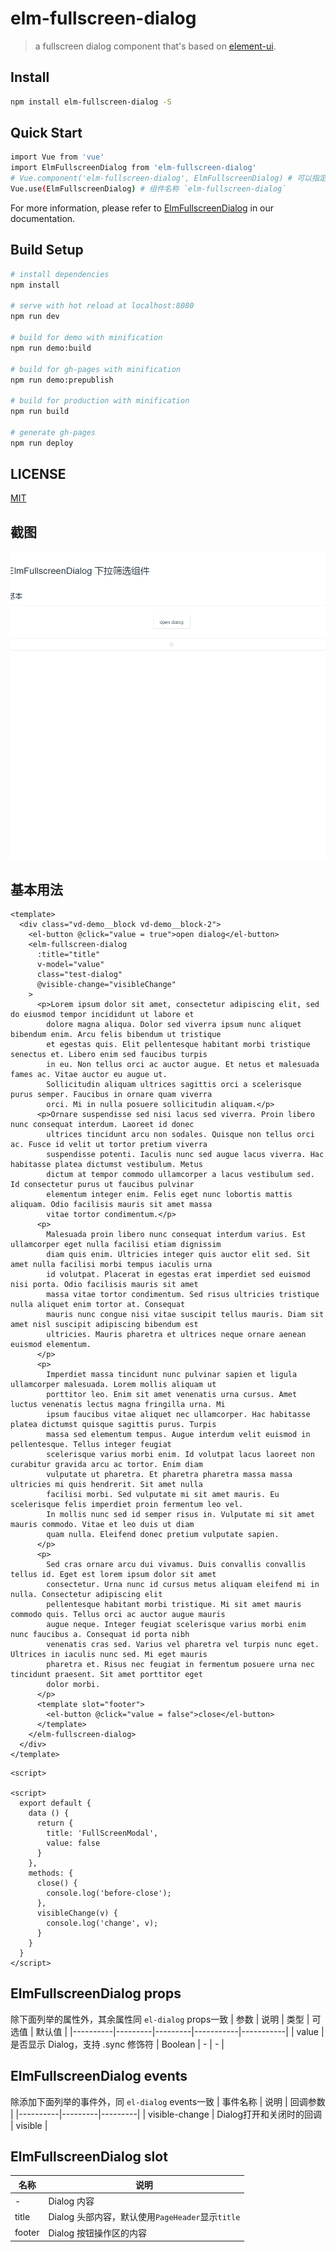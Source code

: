 # elm-fullscreen-dialog

>  a fullscreen dialog component that's based on [element-ui](https://github.com/ElemeFE/element).

## Install

```bash
npm install elm-fullscreen-dialog -S
```

## Quick Start

```bash
import Vue from 'vue'
import ElmFullscreenDialog from 'elm-fullscreen-dialog'
# Vue.component('elm-fullscreen-dialog', ElmFullscreenDialog) # 可以指定组件名称
Vue.use(ElmFullscreenDialog) # 组件名称 `elm-fullscreen-dialog`
```

For more information, please refer to [ElmFullscreenDialog](https://github.com/BoldArialBlack/elm-fullscreen-dialog.git) in our documentation.

## Build Setup

``` bash
# install dependencies
npm install

# serve with hot reload at localhost:8080
npm run dev

# build for demo with minification
npm run demo:build

# build for gh-pages with minification
npm run demo:prepublish

# build for production with minification
npm run build

# generate gh-pages
npm run deploy
```

## LICENSE

[MIT](http://opensource.org/licenses/MIT)

## 截图
![截图](./snap/example.gif)


## 基本用法
```
<template>
  <div class="vd-demo__block vd-demo__block-2">
    <el-button @click="value = true">open dialog</el-button>
    <elm-fullscreen-dialog
      :title="title"
      v-model="value"
      class="test-dialog"
      @visible-change="visibleChange"
    >
      <p>Lorem ipsum dolor sit amet, consectetur adipiscing elit, sed do eiusmod tempor incididunt ut labore et
        dolore magna aliqua. Dolor sed viverra ipsum nunc aliquet bibendum enim. Arcu felis bibendum ut tristique
        et egestas quis. Elit pellentesque habitant morbi tristique senectus et. Libero enim sed faucibus turpis
        in eu. Non tellus orci ac auctor augue. Et netus et malesuada fames ac. Vitae auctor eu augue ut.
        Sollicitudin aliquam ultrices sagittis orci a scelerisque purus semper. Faucibus in ornare quam viverra
        orci. Mi in nulla posuere sollicitudin aliquam.</p>
      <p>Ornare suspendisse sed nisi lacus sed viverra. Proin libero nunc consequat interdum. Laoreet id donec
        ultrices tincidunt arcu non sodales. Quisque non tellus orci ac. Fusce id velit ut tortor pretium viverra
        suspendisse potenti. Iaculis nunc sed augue lacus viverra. Hac habitasse platea dictumst vestibulum. Metus
        dictum at tempor commodo ullamcorper a lacus vestibulum sed. Id consectetur purus ut faucibus pulvinar
        elementum integer enim. Felis eget nunc lobortis mattis aliquam. Odio facilisis mauris sit amet massa
        vitae tortor condimentum.</p>
      <p>
        Malesuada proin libero nunc consequat interdum varius. Est ullamcorper eget nulla facilisi etiam dignissim
        diam quis enim. Ultricies integer quis auctor elit sed. Sit amet nulla facilisi morbi tempus iaculis urna
        id volutpat. Placerat in egestas erat imperdiet sed euismod nisi porta. Odio facilisis mauris sit amet
        massa vitae tortor condimentum. Sed risus ultricies tristique nulla aliquet enim tortor at. Consequat
        mauris nunc congue nisi vitae suscipit tellus mauris. Diam sit amet nisl suscipit adipiscing bibendum est
        ultricies. Mauris pharetra et ultrices neque ornare aenean euismod elementum.
      </p>
      <p>
        Imperdiet massa tincidunt nunc pulvinar sapien et ligula ullamcorper malesuada. Lorem mollis aliquam ut
        porttitor leo. Enim sit amet venenatis urna cursus. Amet luctus venenatis lectus magna fringilla urna. Mi
        ipsum faucibus vitae aliquet nec ullamcorper. Hac habitasse platea dictumst quisque sagittis purus. Turpis
        massa sed elementum tempus. Augue interdum velit euismod in pellentesque. Tellus integer feugiat
        scelerisque varius morbi enim. Id volutpat lacus laoreet non curabitur gravida arcu ac tortor. Enim diam
        vulputate ut pharetra. Et pharetra pharetra massa massa ultricies mi quis hendrerit. Sit amet nulla
        facilisi morbi. Sed vulputate mi sit amet mauris. Eu scelerisque felis imperdiet proin fermentum leo vel.
        In mollis nunc sed id semper risus in. Vulputate mi sit amet mauris commodo. Vitae et leo duis ut diam
        quam nulla. Eleifend donec pretium vulputate sapien.
      </p>
      <p>
        Sed cras ornare arcu dui vivamus. Duis convallis convallis tellus id. Eget est lorem ipsum dolor sit amet
        consectetur. Urna nunc id cursus metus aliquam eleifend mi in nulla. Consectetur adipiscing elit
        pellentesque habitant morbi tristique. Mi sit amet mauris commodo quis. Tellus orci ac auctor augue mauris
        augue neque. Integer feugiat scelerisque varius morbi enim nunc faucibus a. Consequat id porta nibh
        venenatis cras sed. Varius vel pharetra vel turpis nunc eget. Ultrices in iaculis nunc sed. Mi eget mauris
        pharetra et. Risus nec feugiat in fermentum posuere urna nec tincidunt praesent. Sit amet porttitor eget
        dolor morbi.
      </p>
      <template slot="footer">
        <el-button @click="value = false">close</el-button>
      </template>
    </elm-fullscreen-dialog>
  </div>
</template>
```
```
<script>

<script>
  export default {
    data () {
      return {
        title: 'FullScreenModal',
        value: false
      }
    },
    methods: {
      close() {
        console.log('before-close');
      },
      visibleChange(v) {
        console.log('change', v);
      }
    }
  }
</script>
```


## ElmFullscreenDialog props

除下面列举的属性外，其余属性同 `el-dialog` props一致
| 参数   | 说明  | 类型  | 可选值  | 默认值  |
|----------|---------|---------|-----------|-----------|
| value | 是否显示 Dialog，支持 .sync 修饰符 | Boolean  | - | - |

## ElmFullscreenDialog events
除添加下面列举的事件外，同 `el-dialog` events一致
| 事件名称   | 说明  | 回调参数  |
|----------|---------|---------|
| visible-change | Dialog打开和关闭时的回调 | visible |

## ElmFullscreenDialog slot
| 名称   | 说明  |
|----------|---------|
| - | Dialog 内容 |
| title | Dialog 头部内容，默认使用`PageHeader`显示`title` |
| footer | Dialog 按钮操作区的内容 |

